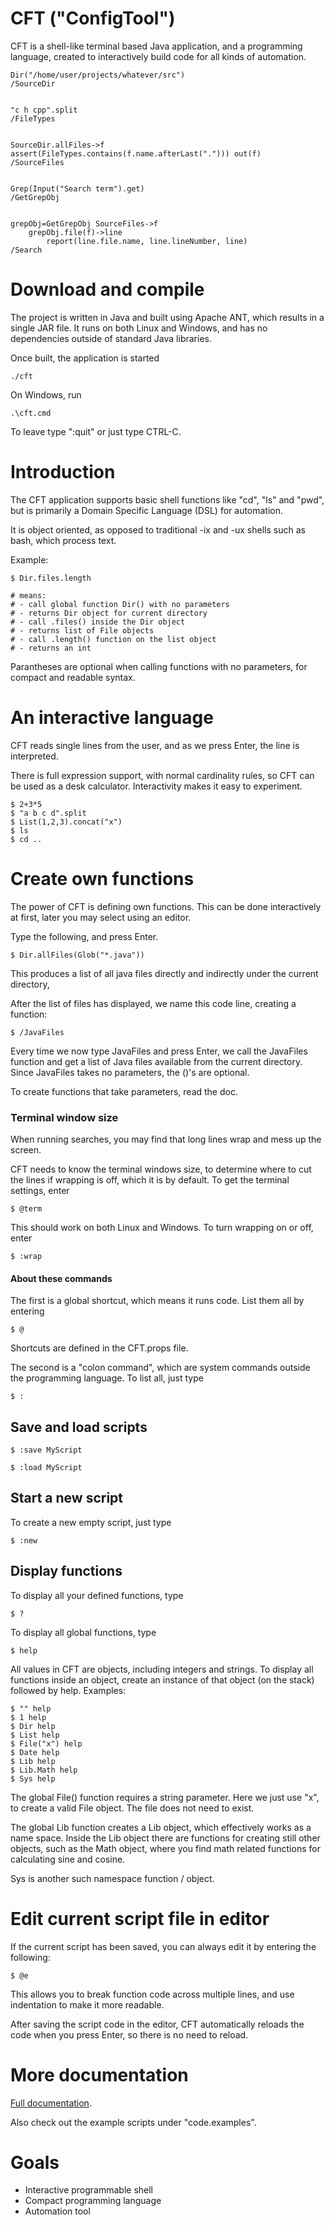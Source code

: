 
# CFT ("ConfigTool")


CFT is a shell-like terminal based Java application, and a programming language, created to interactively
build code for all kinds of automation.

```
Dir("/home/user/projects/whatever/src")
/SourceDir


"c h cpp".split
/FileTypes


SourceDir.allFiles->f assert(FileTypes.contains(f.name.afterLast("."))) out(f)
/SourceFiles


Grep(Input("Search term").get)
/GetGrepObj
 
 
grepObj=GetGrepObj SourceFiles->f 
	grepObj.file(f)->line 
		report(line.file.name, line.lineNumber, line)
/Search
```

# Download and compile

The project is written in Java and built using Apache ANT, which results in a single JAR file. 
It runs on both Linux and 
Windows, and has no dependencies outside of standard Java libraries.

Once built, the application is started 

```
./cft
```

On Windows, run

```
.\cft.cmd
```

To leave type ":quit" or just type CTRL-C.



# Introduction

The CFT application supports basic shell functions like "cd", "ls" and "pwd", but
is primarily a Domain Specific Language (DSL) for automation.

It is object oriented, as opposed to traditional -ix and -ux shells such as bash, which process text.

Example:

```
$ Dir.files.length

# means: 
# - call global function Dir() with no parameters
# - returns Dir object for current directory
# - call .files() inside the Dir object 
# - returns list of File objects
# - call .length() function on the list object
# - returns an int
```

Parantheses are optional when calling functions with no parameters, for compact and readable syntax.



# An interactive language

CFT reads single lines from the user, and as we press Enter, the line is interpreted. 

There is full expression support, with normal cardinality rules, so CFT can be used as
a desk calculator. Interactivity makes it easy to experiment.

```
$ 2+3*5
$ "a b c d".split
$ List(1,2,3).concat("x")
$ ls
$ cd ..
```


# Create own functions

The power of CFT is defining own functions. This can be done 
interactively at first, later you may select using an editor. 

Type the following, and press Enter.

```
$ Dir.allFiles(Glob("*.java"))
```

This produces a list of all java files directly and indirectly under the current directory,

After the list of files has displayed, we name this code line, creating a function:

```
$ /JavaFiles
```

Every time we now type JavaFiles and press Enter, we call the JavaFiles function and get a list of Java files
available from the current directory. Since JavaFiles takes no parameters, the ()'s are optional.

To create functions that take parameters, read the doc.



### Terminal window size

When running searches, you may find that long lines wrap and mess up the screen.

CFT needs to know the terminal windows size, to determine where to cut the lines if wrapping is off,
which it is by default. To get the terminal settings, enter

```
$ @term
```

This should work on both Linux and Windows. To turn wrapping on or off, enter

```
$ :wrap
```

#### About these commands

The first is a global shortcut, which means it runs code. List them all by entering

```
$ @
```

Shortcuts are defined in the CFT.props file. 

The second is a "colon command", which are system commands outside the programming language. To
list all, just type

```
$ :
```


## Save and load scripts

```
$ :save MyScript

$ :load MyScript
```

## Start a new script

To create a new empty script, just type

```
$ :new
```


## Display functions

To display all your defined functions, type

```
$ ?
```

To display all global functions, type

```
$ help
```

All values in CFT are objects, including integers and strings. To display all functions inside an object, create 
an instance of that object (on the stack) followed by help. Examples:

```
$ "" help
$ 1 help
$ Dir help
$ List help
$ File("x") help
$ Date help
$ Lib help
$ Lib.Math help
$ Sys help
```

The global File() function requires a string parameter. Here we just use "x", to create a valid File object.
The file does not need to exist.

The global Lib function creates a Lib object, which effectively works as a name space. Inside 
the Lib object there are functions for creating still other objects, such as the Math
object, where you find math related functions for calculating sine and cosine.

Sys is another such namespace function / object.




# Edit current script file in editor

If the current script has been saved, you can always edit it by entering the following:

```
$ @e
```

This allows you to break function code across multiple lines, and use indentation to make it more readable. 

After saving the script code in the editor, CFT automatically reloads the code when you press Enter, so there is
no need to reload.




# More documentation

[Full documentation](doc/Doc.md).

Also check out the example scripts under "code.examples".


# Goals

- Interactive programmable shell
- Compact programming language
- Automation tool


